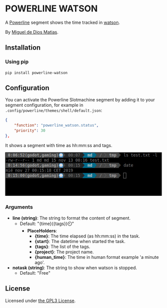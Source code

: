 # POWERLINE WATSON

A [Powerline](https://powerline.readthedocs.io/en/master/) segment shows the time tracked in [watson](https://github.com/TailorDev/Watson).

By [Miguel de Dios Matias](https://github.com/mdtrooper).

## Installation

### Using pip

```
pip install powerline-watson
```

## Configuration

You can activate the Powerline Slotmachine segment by adding it to your segment configuration,
for example in `.config/powerline/themes/shell/default.json`:

```json
{
    "function": "powerline_watson.status",
    "priority": 30
},
```

It shows a segment with time as hh:mm:ss and tags.

![screenshot powerline_watson](https://raw.githubusercontent.com/mdtrooper/powerline_watson/master/powerline_watson.screenshot.jpg "screenshot powerline_watson")

### Arguments
* **line (string)**: The string to format the content of segment.
  * Default: "{time}({tags})⏲️"
    * **PlaceHolders**:
      * **{time}**: The time elapsed (as hh:mm:ss) in the task.
      * **{start}**: The datetime when started the task.
      * **{tags}**: The list of the tags.
      * **{project}**: The project name.
      * **{human_time}**: The time in human format example 'a minute ago'.
* **notask (string)**: The string to show when watson is stopped.
  * Default: "Free"

## License

Licensed under [the GPL3 License](https://github.com/mdtrooper/powerline_swissarmyknife/blob/master/LICENSE).